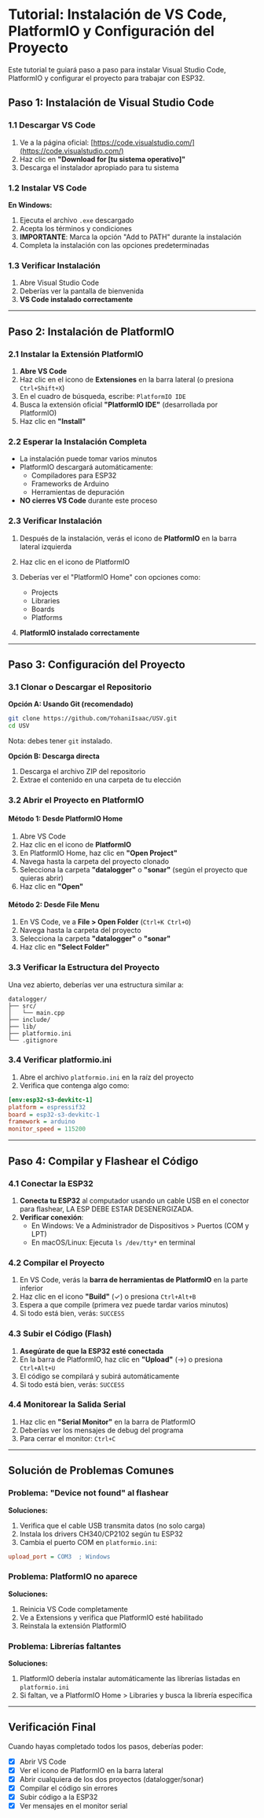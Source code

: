 # Tutorial: Instalación de VS Code, PlatformIO y Configuración del Proyecto

Este tutorial te guiará paso a paso para instalar Visual Studio Code, PlatformIO y configurar el proyecto para trabajar con ESP32.

##  Paso 1: Instalación de Visual Studio Code

### 1.1 Descargar VS Code
1. Ve a la página oficial: [https://code.visualstudio.com/](https://code.visualstudio.com/)
2. Haz clic en **"Download for [tu sistema operativo]"**
3. Descarga el instalador apropiado para tu sistema

### 1.2 Instalar VS Code

**En Windows:**
1. Ejecuta el archivo `.exe` descargado
2. Acepta los términos y condiciones
3. **IMPORTANTE**: Marca la opción "Add to PATH" durante la instalación
4. Completa la instalación con las opciones predeterminadas

### 1.3 Verificar Instalación
1. Abre Visual Studio Code
2. Deberías ver la pantalla de bienvenida
3.  **VS Code instalado correctamente**

---

##   Paso 2: Instalación de PlatformIO

### 2.1 Instalar la Extensión PlatformIO
1. **Abre VS Code**
2. Haz clic en el icono de **Extensiones** en la barra lateral (o presiona `Ctrl+Shift+X`)
3. En el cuadro de búsqueda, escribe: `PlatformIO IDE`
4. Busca la extensión oficial **"PlatformIO IDE"** (desarrollada por PlatformIO)
5. Haz clic en **"Install"**

### 2.2 Esperar la Instalación Completa
- La instalación puede tomar varios minutos
- PlatformIO descargará automáticamente:
  - Compiladores para ESP32
  - Frameworks de Arduino
  - Herramientas de depuración
- **NO cierres VS Code** durante este proceso

### 2.3 Verificar Instalación
1. Después de la instalación, verás el icono de **PlatformIO** en la barra lateral izquierda
2. Haz clic en el icono de PlatformIO
3. Deberías ver el "PlatformIO Home" con opciones como:
   - Projects
   - Libraries
   - Boards
   - Platforms

4.   **PlatformIO instalado correctamente**

---

##   Paso 3: Configuración del Proyecto

### 3.1 Clonar o Descargar el Repositorio

**Opción A: Usando Git (recomendado)**
```bash
git clone https://github.com/YohaniIsaac/USV.git
cd USV
```

Nota: debes tener `git` instalado.

**Opción B: Descarga directa**
1. Descarga el archivo ZIP del repositorio
2. Extrae el contenido en una carpeta de tu elección

### 3.2 Abrir el Proyecto en PlatformIO

#### Método 1: Desde PlatformIO Home
1. Abre VS Code
2. Haz clic en el icono de **PlatformIO**
3. En PlatformIO Home, haz clic en **"Open Project"**
4. Navega hasta la carpeta del proyecto clonado
5. Selecciona la carpeta **"datalogger"** o **"sonar"** (según el proyecto que quieras abrir)
6. Haz clic en **"Open"**

#### Método 2: Desde File Menu
1. En VS Code, ve a **File > Open Folder** (`Ctrl+K Ctrl+O`)
2. Navega hasta la carpeta del proyecto
3. Selecciona la carpeta **"datalogger"** o **"sonar"**
4. Haz clic en **"Select Folder"**

### 3.3 Verificar la Estructura del Proyecto
Una vez abierto, deberías ver una estructura similar a:
```
datalogger/
├── src/
│   └── main.cpp
├── include/
├── lib/
├── platformio.ini
└── .gitignore
```

### 3.4 Verificar platformio.ini
1. Abre el archivo `platformio.ini` en la raíz del proyecto
2. Verifica que contenga algo como:
```ini
[env:esp32-s3-devkitc-1]
platform = espressif32
board = esp32-s3-devkitc-1
framework = arduino
monitor_speed = 115200
```

---

##   Paso 4: Compilar y Flashear el Código

### 4.1 Conectar la ESP32
1. **Conecta tu ESP32** al computador usando un cable USB en el conector para flashear, LA ESP DEBE ESTAR DESENERGIZADA.
2. **Verificar conexión**:
   - En Windows: Ve a Administrador de Dispositivos > Puertos (COM y LPT)
   - En macOS/Linux: Ejecuta `ls /dev/tty*` en terminal

### 4.2 Compilar el Proyecto
1. En VS Code, verás la **barra de herramientas de PlatformIO** en la parte inferior
2. Haz clic en el icono **"Build"** (✓) o presiona `Ctrl+Alt+B`
3. Espera a que compile (primera vez puede tardar varios minutos)
4. Si todo está bien, verás: `SUCCESS`

### 4.3 Subir el Código (Flash)
1. **Asegúrate de que la ESP32 esté conectada**
2. En la barra de PlatformIO, haz clic en **"Upload"** (→) o presiona `Ctrl+Alt+U`
3. El código se compilará y subirá automáticamente
4. Si todo está bien, verás: `SUCCESS`

### 4.4 Monitorear la Salida Serial
1. Haz clic en **"Serial Monitor"** en la barra de PlatformIO
2. Deberías ver los mensajes de debug del programa
3. Para cerrar el monitor: `Ctrl+C`

---

##   Solución de Problemas Comunes

### Problema: "Device not found" al flashear
**Soluciones:**
1. Verifica que el cable USB transmita datos (no solo carga)
2. Instala los drivers CH340/CP2102 según tu ESP32
3. Cambia el puerto COM en `platformio.ini`:
```ini
upload_port = COM3  ; Windows
```

### Problema: PlatformIO no aparece
**Soluciones:**
1. Reinicia VS Code completamente
2. Ve a Extensions y verifica que PlatformIO esté habilitado
3. Reinstala la extensión PlatformIO

### Problema: Librerías faltantes
**Soluciones:**
1. PlatformIO debería instalar automáticamente las librerías listadas en `platformio.ini`
2. Si faltan, ve a PlatformIO Home > Libraries y busca la librería específica

---

##   Verificación Final

Cuando hayas completado todos los pasos, deberías poder:

- [x] Abrir VS Code
- [x] Ver el icono de PlatformIO en la barra lateral
- [x] Abrir cualquiera de los dos proyectos (datalogger/sonar)
- [x] Compilar el código sin errores
- [x] Subir código a la ESP32
- [x] Ver mensajes en el monitor serial